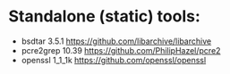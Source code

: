 # Standalone (static) tools:
- bsdtar 3.5.1 <https://github.com/libarchive/libarchive>
- pcre2grep 10.39 <https://github.com/PhilipHazel/pcre2>
- openssl 1_1_1k <https://github.com/openssl/openssl>
